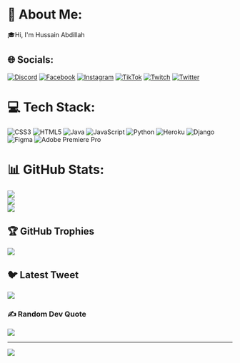 # 💫 About Me:
🎓Hi, I'm Hussain Abdillah 


## 🌐 Socials:
[![Discord](https://img.shields.io/badge/Discord-%237289DA.svg?logo=discord&logoColor=white)](https://discord.gg/https://discord.gg/zhmPnwdQbv) [![Facebook](https://img.shields.io/badge/Facebook-%231877F2.svg?logo=Facebook&logoColor=white)](https://facebook.com/hussainkelarno) [![Instagram](https://img.shields.io/badge/Instagram-%23E4405F.svg?logo=Instagram&logoColor=white)](https://instagram.com/hussainabdillah) [![TikTok](https://img.shields.io/badge/TikTok-%23000000.svg?logo=TikTok&logoColor=white)](https://tiktok.com/@Ichisnn_) [![Twitch](https://img.shields.io/badge/Twitch-%239146FF.svg?logo=Twitch&logoColor=white)](https://twitch.tv/hussainabdillah) [![Twitter](https://img.shields.io/badge/Twitter-%231DA1F2.svg?logo=Twitter&logoColor=white)](https://twitter.com/hussainabdilla) 

# 💻 Tech Stack:
![CSS3](https://img.shields.io/badge/css3-%231572B6.svg?style=flat-square&logo=css3&logoColor=white) ![HTML5](https://img.shields.io/badge/html5-%23E34F26.svg?style=flat-square&logo=html5&logoColor=white) ![Java](https://img.shields.io/badge/java-%23ED8B00.svg?style=flat-square&logo=java&logoColor=white) ![JavaScript](https://img.shields.io/badge/javascript-%23323330.svg?style=flat-square&logo=javascript&logoColor=%23F7DF1E) ![Python](https://img.shields.io/badge/python-3670A0?style=flat-square&logo=python&logoColor=ffdd54) ![Heroku](https://img.shields.io/badge/heroku-%23430098.svg?style=flat-square&logo=heroku&logoColor=white) ![Django](https://img.shields.io/badge/django-%23092E20.svg?style=flat-square&logo=django&logoColor=white) 	![Figma](https://img.shields.io/badge/figma-%23F24E1E.svg?style=flat-square&logo=figma&logoColor=white) ![Adobe Premiere Pro](https://img.shields.io/badge/Adobe%20Premiere%20Pro-9999FF.svg?style=flat-square&logo=Adobe%20Premiere%20Pro&logoColor=white)
# 📊 GitHub Stats:
![](https://github-readme-stats-eight-theta.vercel.app/api?username=hussainabdillah&show_icons=true&theme=dracula&include_all_commits=true&count_private=true)<br/>
![](https://github-readme-streak-stats.herokuapp.com/?user=hussainabdillah&theme=dracula&hide_border=false)<br/>
![](https://github-readme-stats.vercel.app/api/top-langs/?username=hussainabdillah&theme=dracula&hide_border=false&include_all_commits=true&count_private=true&layout=compact)

## 🏆 GitHub Trophies
![](https://github-profile-trophy.vercel.app/?username=hussainabdillah&theme=dracula&no-frame=true&no-bg=false&margin-w=4)

## 🐦 Latest Tweet
[![](https://gtce.itsvg.in/api?username=hussainabdilla)](https://github.com/VishwaGauravIn/github-twitter-card-embed)

### ✍️ Random Dev Quote
![](https://quotes-github-readme.vercel.app/api?type=horizontal&theme=tokyonight)


---
[![](https://visitcount.itsvg.in/api?id=hussainabdillah&icon=2&color=11)](https://visitcount.itsvg.in)

<!-- Proudly created with GPRM ( https://gprm.itsvg.in ) -->
<!---
hussainabdillah/hussainabdillah is a ✨ special ✨ repository because its `README.md` (this file) appears on your GitHub profile.
You can click the Preview link to take a look at your changes.
--->
